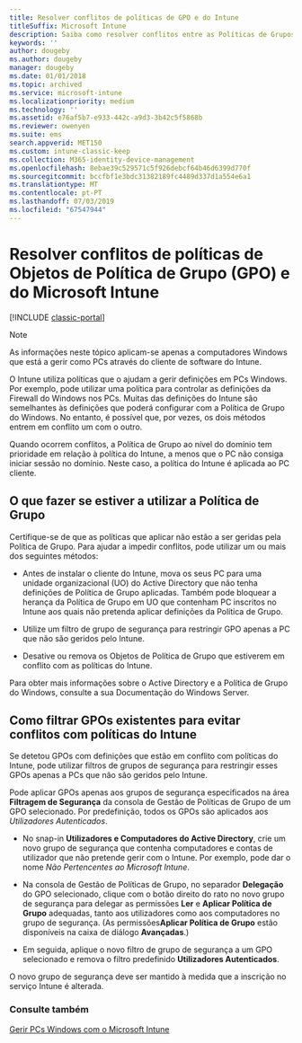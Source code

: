 ```yaml
---
title: Resolver conflitos de políticas de GPO e do Intune
titleSuffix: Microsoft Intune
description: Saiba como resolver conflitos entre as Políticas de Grupos e as políticas de configuração do Intune.
keywords: ''
author: dougeby
ms.author: dougeby
manager: dougeby
ms.date: 01/01/2018
ms.topic: archived
ms.service: microsoft-intune
ms.localizationpriority: medium
ms.technology: ''
ms.assetid: e76af5b7-e933-442c-a9d3-3b42c5f5868b
ms.reviewer: owenyen
ms.suite: ems
search.appverid: MET150
ms.custom: intune-classic-keep
ms.collection: M365-identity-device-management
ms.openlocfilehash: 8ebae39c529571c5f926debcf64b46d6399d770f
ms.sourcegitcommit: bccfbf1e3bdc31382189fc4489d337d1a554e6a1
ms.translationtype: MT
ms.contentlocale: pt-PT
ms.lasthandoff: 07/03/2019
ms.locfileid: "67547944"
---
```

# <a name="resolve-group-policy-objects-gpo-and-microsoft-intune-policy-conflicts"></a>Resolver conflitos de políticas de Objetos de Política de Grupo (GPO) e do Microsoft Intune

[!INCLUDE [classic-portal](includes/classic-portal.md)]

> [!NOTE]
> As informações neste tópico aplicam-se apenas a computadores Windows que está a gerir como PCs através do cliente de software do Intune.

O Intune utiliza políticas que o ajudam a gerir definições em PCs Windows. Por exemplo, pode utilizar uma política para controlar as definições da Firewall do Windows nos PCs. Muitas das definições do Intune são semelhantes às definições que poderá configurar com a Política de Grupo do Windows. No entanto, é possível que, por vezes, os dois métodos entrem em conflito um com o outro.

Quando ocorrem conflitos, a Política de Grupo ao nível do domínio tem prioridade em relação à política do Intune, a menos que o PC não consiga iniciar sessão no domínio. Neste caso, a política do Intune é aplicada ao PC cliente.

## <a name="what-to-do-if-you-are-using-group-policy"></a>O que fazer se estiver a utilizar a Política de Grupo
Certifique-se de que as políticas que aplicar não estão a ser geridas pela Política de Grupo. Para ajudar a impedir conflitos, pode utilizar um ou mais dos seguintes métodos:

- Antes de instalar o cliente do Intune, mova os seus PC para uma unidade organizacional (UO) do Active Directory que não tenha definições de Política de Grupo aplicadas. Também pode bloquear a herança da Política de Grupo em UO que contenham PC inscritos no Intune aos quais não pretenda aplicar definições da Política de Grupo.

- Utilize um filtro de grupo de segurança para restringir GPO apenas a PC que não são geridos pelo Intune.

- Desative ou remova os Objetos de Política de Grupo que estiverem em conflito com as políticas do Intune.

Para obter mais informações sobre o Active Directory e a Política de Grupo do Windows, consulte a sua Documentação do Windows Server.

## <a name="how-to-filter-existing-gpos-to-avoid-conflicts-with-intune-policy"></a>Como filtrar GPOs existentes para evitar conflitos com políticas do Intune
Se detetou GPOs com definições que estão em conflito com políticas do Intune, pode utilizar filtros de grupos de segurança para restringir esses GPOs apenas a PCs que não são geridos pelo Intune.

<!--- ### Use WMI filters
WMI filters selectively apply GPOs to computers that satisfy the conditions of a query. To apply a WMI filter, deploy a WMI class instance to all PCs in the enterprise before you enroll any PCs in the Intune service.

#### To apply WMI filters to a GPO

1. Create a management object file by copying and pasting the following into a text file, and then saving it to a convenient location as **WIT.mof**. The file contains the WMI class instance that you deploy to PCs that you want to enroll in the Intune service.

    ```
    //Beginning of MOF file.
    #pragma classflags("forceupdate")
    #pragma namespace ("\\\\.\\Root")
    instance of __Namespace
    {
       Name = "WindowsIntune";
    };

    #pragma namespace ("\\\\.\\Root\\WindowsIntune")
    [
       Description("This class defines Microsoft Intune common properties")
    ]
    class WindowsIntune_ManagedNode
    {
       [ read, Description("This defines whether Microsoft Intune Policy is enabled"): DisableOverride ToSubClass ]
       boolean WindowsIntunePolicyEnabled;
       [ read, key, Description("This property defines the version." "Example: 1.0"): ToSubClass ]
       string Version;
    };

    instance of WindowsIntune_ManagedNode
    {
       Version = "1.0";
       WindowsIntunePolicyEnabled = 1;
    };
    ```

2. Use either a startup script or Group Policy to deploy the file. The following is the deployment command for the startup script. The WMI class instance must be deployed before you enroll client PCs in the Intune service.

    **C:/Windows/System32/Wbem/MOFCOMP &lt;path to MOF file&gt;\wit.mof**

3. Run either of the following commands to create the WMI filters, depending on whether the GPO you want to filter applies to PCs that are managed by using Intune or to PCs that are not managed by using Intune.

    - For GPOs that apply to PCs that are not managed by using Intune, use the following:

        ```
        Namespace:root\WindowsIntune
        Query:  SELECT WindowsIntunePolicyEnabled FROM WindowsIntune_ManagedNode WHERE WindowsIntunePolicyEnabled=0
        ```

    - For GPOs that apply to PCs that are managed by Intune, use the following:

        ```
        Namespace:root\WindowsIntune
        Query:  SELECT WindowsIntunePolicyEnabled FROM WindowsIntune_ManagedNode WHERE WindowsIntunePolicyEnabled=1
        ```

4. Edit the GPO in the Group Policy Management console to apply the WMI filter that you created in the previous step.

    - For GPOs that should apply only to PCs that you want to manage by using Intune, apply the filter **WindowsIntunePolicyEnabled=1**.

    - For GPOs that should apply only to PCs that you do not want to manage by using Intune, apply the filter **WindowsIntunePolicyEnabled=0**.

For more information about how to apply WMI filters in Group Policy, see the blog post [Security Filtering, WMI Filtering, and Item-level Targeting in Group Policy Preferences](http://go.microsoft.com/fwlink/?LinkId=177883). --->


Pode aplicar GPOs apenas aos grupos de segurança especificados na área **Filtragem de Segurança** da consola de Gestão de Políticas de Grupo de um GPO selecionado. Por predefinição, todos os GPOs são aplicados aos *Utilizadores Autenticados*.

- No snap-in **Utilizadores e Computadores do Active Directory**, crie um novo grupo de segurança que contenha computadores e contas de utilizador que não pretende gerir com o Intune. Por exemplo, pode dar o nome *Não Pertencentes ao Microsoft Intune*.

- Na consola de Gestão de Políticas de Grupo, no separador **Delegação** do GPO selecionado, clique com o botão direito do rato no novo grupo de segurança para delegar as permissões **Ler** e **Aplicar Política de Grupo** adequadas, tanto aos utilizadores como aos computadores no grupo de segurança. (As permissões**Aplicar Política de Grupo** estão disponíveis na caixa de diálogo **Avançadas**.)

- Em seguida, aplique o novo filtro de grupo de segurança a um GPO selecionado e remova o filtro predefinido **Utilizadores Autenticados**.

O novo grupo de segurança deve ser mantido à medida que a inscrição no serviço Intune é alterada.

### <a name="see-also"></a>Consulte também
[Gerir PCs Windows com o Microsoft Intune](manage-windows-pcs-with-microsoft-intune.md)

